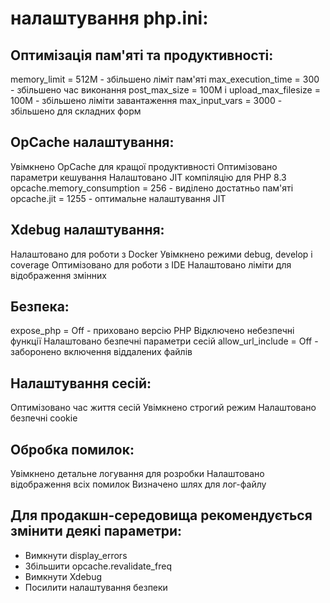 



# налаштування php.ini:

## Оптимізація пам'яті та продуктивності:

memory_limit = 512M - збільшено ліміт пам'яті
max_execution_time = 300 - збільшено час виконання
post_max_size = 100M і upload_max_filesize = 100M - збільшено ліміти завантаження
max_input_vars = 3000 - збільшено для складних форм


## OpCache налаштування:

Увімкнено OpCache для кращої продуктивності
Оптимізовано параметри кешування
Налаштовано JIT компіляцію для PHP 8.3
opcache.memory_consumption = 256 - виділено достатньо пам'яті
opcache.jit = 1255 - оптимальне налаштування JIT


## Xdebug налаштування:

Налаштовано для роботи з Docker
Увімкнено режими debug, develop і coverage
Оптимізовано для роботи з IDE
Налаштовано ліміти для відображення змінних


## Безпека:

expose_php = Off - приховано версію PHP
Відключено небезпечні функції
Налаштовано безпечні параметри сесій
allow_url_include = Off - заборонено включення віддалених файлів


## Налаштування сесій:

Оптимізовано час життя сесій
Увімкнено строгий режим
Налаштовано безпечні cookie


## Обробка помилок:

Увімкнено детальне логування для розробки
Налаштовано відображення всіх помилок
Визначено шлях для лог-файлу

## Для продакшн-середовища рекомендується змінити деякі параметри:

- Вимкнути display_errors
- Збільшити opcache.revalidate_freq
- Вимкнути Xdebug
- Посилити налаштування безпеки